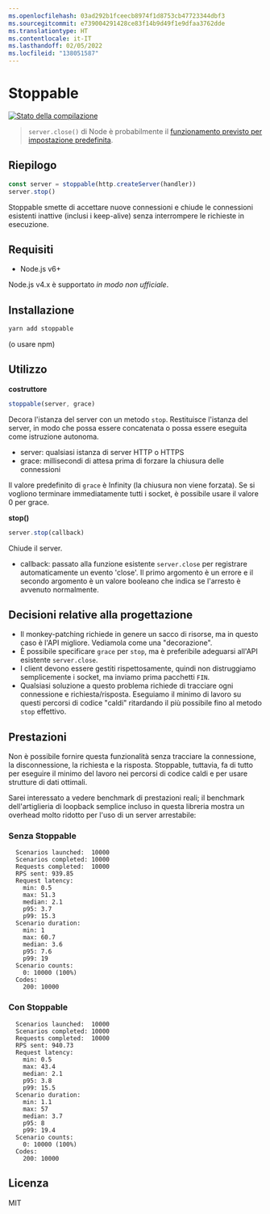 ```yaml
---
ms.openlocfilehash: 03ad292b1fceecb8974f1d8753cb47723344dbf3
ms.sourcegitcommit: e739004291428ce83f14b9d49f1e9dfaa3762dde
ms.translationtype: HT
ms.contentlocale: it-IT
ms.lasthandoff: 02/05/2022
ms.locfileid: "138051587"
---
```

# <a name="stoppable"></a>Stoppable

[![Stato della compilazione](https://travis-ci.org/hunterloftis/stoppable.svg?branch=master)](https://travis-ci.org/hunterloftis/stoppable)

> `server.close()` di Node è probabilmente il [funzionamento previsto per impostazione predefinita](https://github.com/nodejs/node/issues/2642).

## <a name="summary"></a>Riepilogo

```js
const server = stoppable(http.createServer(handler))
server.stop()
```

Stoppable smette di accettare nuove connessioni e chiude le connessioni esistenti inattive (inclusi i keep-alive) senza interrompere le richieste in esecuzione.

## <a name="requirements"></a>Requisiti

- Node.js v6+

Node.js v4.x è supportato *in modo non ufficiale*.

## <a name="installation"></a>Installazione

```bash
yarn add stoppable
```

(o usare npm)

## <a name="usage"></a>Utilizzo

**costruttore**

```js
stoppable(server, grace)
```

Decora l'istanza del server con un metodo `stop`.
Restituisce l'istanza del server, in modo che possa essere concatenata o possa essere eseguita come istruzione autonoma.

- server: qualsiasi istanza di server HTTP o HTTPS
- grace: millisecondi di attesa prima di forzare la chiusura delle connessioni

Il valore predefinito di `grace` è Infinity (la chiusura non viene forzata).
Se si vogliono terminare immediatamente tutti i socket, è possibile usare il valore 0 per grace.

**stop()**

```js
server.stop(callback)
```

Chiude il server.

- callback: passato alla funzione esistente `server.close` per registrare automaticamente un evento 'close'.
Il primo argomento è un errore e il secondo argomento è un valore booleano che indica se l'arresto è avvenuto normalmente.

## <a name="design-decisions"></a>Decisioni relative alla progettazione

- Il monkey-patching richiede in genere un sacco di risorse, ma in questo caso è l'API migliore. Vediamola come una "decorazione".
- È possibile specificare `grace` per `stop`, ma è preferibile adeguarsi all'API esistente `server.close`.
- I client devono essere gestiti rispettosamente, quindi non distruggiamo semplicemente i socket, ma inviamo prima pacchetti `FIN`.
- Qualsiasi soluzione a questo problema richiede di tracciare ogni connessione e richiesta/risposta.
Eseguiamo il minimo di lavoro su questi percorsi di codice "caldi" ritardando il più possibile fino al metodo `stop` effettivo.

## <a name="performance"></a>Prestazioni

Non è possibile fornire questa funzionalità senza tracciare la connessione, la disconnessione, la richiesta e la risposta.
Stoppable, tuttavia, fa di tutto per eseguire il minimo del lavoro nei percorsi di codice caldi e per usare strutture di dati ottimali.

Sarei interessato a vedere benchmark di prestazioni reali; il benchmark dell'artiglieria di loopback semplice incluso in questa libreria mostra un overhead molto ridotto per l'uso di un server arrestabile:

### <a name="without-stoppable"></a>Senza Stoppable

```plain
  Scenarios launched:  10000
  Scenarios completed: 10000
  Requests completed:  10000
  RPS sent: 939.85
  Request latency:
    min: 0.5
    max: 51.3
    median: 2.1
    p95: 3.7
    p99: 15.3
  Scenario duration:
    min: 1
    max: 60.7
    median: 3.6
    p95: 7.6
    p99: 19
  Scenario counts:
    0: 10000 (100%)
  Codes:
    200: 10000
```

### <a name="with-stoppable"></a>Con Stoppable

```plain
  Scenarios launched:  10000
  Scenarios completed: 10000
  Requests completed:  10000
  RPS sent: 940.73
  Request latency:
    min: 0.5
    max: 43.4
    median: 2.1
    p95: 3.8
    p99: 15.5
  Scenario duration:
    min: 1.1
    max: 57
    median: 3.7
    p95: 8
    p99: 19.4
  Scenario counts:
    0: 10000 (100%)
  Codes:
    200: 10000
```

## <a name="license"></a>Licenza

MIT